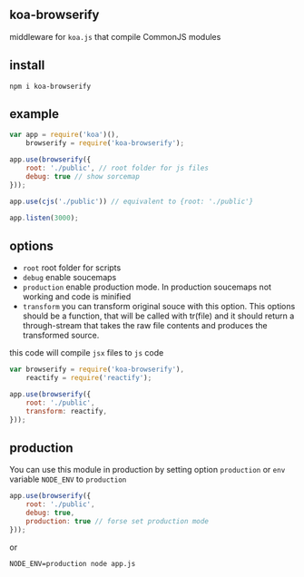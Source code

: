koa-browserify
------------

middleware for ```koa.js``` that compile CommonJS modules

## install
    
    npm i koa-browserify

## example

```js
var app = require('koa')(),
    browserify = require('koa-browserify');

app.use(browserify({
    root: './public', // root folder for js files
    debug: true // show sorcemap
}));

app.use(cjs('./public')) // equivalent to {root: './public'}

app.listen(3000);
```

## options

* ```root``` root folder for scripts
* ```debug``` enable soucemaps
* ```production``` enable production mode. In production soucemaps not working and code is minified
* ```transform``` you can transform original souce with this option. This options should be a function, that will be called with tr(file) and it should return a through-stream that takes the raw file contents and produces the transformed source.

this code will compile ```jsx``` files to ```js``` code

```js
var browserify = require('koa-browserify'),
    reactify = require('reactify');

app.use(browserify({
    root: './public',
    transform: reactify,
}));
```

## production

You can use this module in production by setting option ```production``` or ```env``` variable ```NODE_ENV``` to ```production```

```js
app.use(browserify({
    root: './public',
    debug: true,
    production: true // forse set production mode
}));
```
    
or

    NODE_ENV=production node app.js
